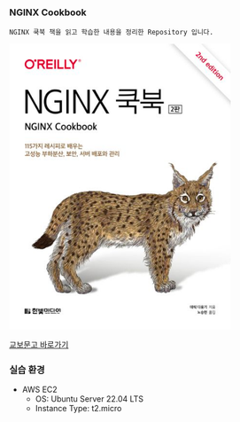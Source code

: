 ### NGINX Cookbook

`NGINX 쿡북 책을 읽고 학습한 내용을 정리한 Repository 입니다.`

<img src="img.png" width="400"/>

[교보문고 바로가기](https://product.kyobobook.co.kr/detail/S000200497075)


### 실습 환경

- AWS EC2
  - OS: Ubuntu Server 22.04 LTS
  - Instance Type: t2.micro


